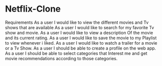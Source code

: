 # Netflix-Clone
Requirements As a user I would like to view the different movies and Tv shows that are available As a user I would like to search for my favorite Tv show and movie. As a user I would like to view a description Of the movie and its current rating. As a user I would like to save the movie to my Playlist to view whenever i liked. As a user I would like to watch a trailer for a movie or a Tv Show. As a user I should be able to create a profile on the web app. As a user I should be able to select categories that Interest me and get movie recommendations according to those categories.
